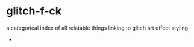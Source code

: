 # glitch-f-ck


a categorical index of all relatable things linking to glitch art effect styling

-

